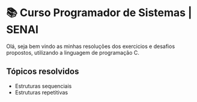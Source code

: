 # 📚 Curso Programador de Sistemas | SENAI

<p>
  Olá, seja bem vindo as minhas resoluções dos exercicios e desafios propostos, utilizando a linguagem de programação C.
</p>

## Tópicos resolvidos
<ul>
  <li>Estruturas sequenciais</li>
  <li>Estruturas repetitivas</li>
</ul>
